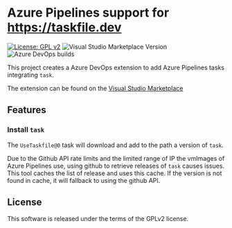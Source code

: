# Azure Pipelines support for https://taskfile.dev

[![License: GPL v2](https://img.shields.io/badge/License-GPL%20v2-blue.svg)](https://www.gnu.org/licenses/old-licenses/gpl-2.0.en.html)
![Visual Studio Marketplace Version](https://img.shields.io/visual-studio-marketplace/v/paulvarache.taskfile-pipeline-task)
![Azure DevOps builds](https://img.shields.io/azure-devops/build/paulvarache/taskfile/3)

This project creates a Azure DevOps extension to add Azure Pipelines tasks integrating `task`.

The extension can be found on the [Visual Studio Marketplace](https://marketplace.visualstudio.com/items?itemName=paulvarache.taskfile-pipeline-task)

## Features

### Install `task`

The `UseTaskfile@0` task will download and add to the path a version of `task`.

Due to the Github API rate limits and the limited range of IP the vmImages of Azure Pipelines use, using github to retrieve releases of `task` causes issues. This tool caches the list of release and uses this cache. If the version is not found in cache, it will fallback to using the github API.

## License

This software is released under the terms of the GPLv2 license.
